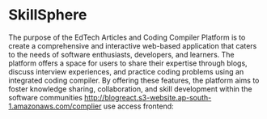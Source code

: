 # SkillSphere

The purpose of the EdTech Articles and Coding Compiler Platform is to create a comprehensive
and interactive web-based application that caters to the needs of software enthusiasts,
developers, and learners. The platform offers a space for users to share their expertise through
blogs, discuss interview experiences, and practice coding problems using an integrated coding
compiler. By offering these features, the platform aims to foster knowledge sharing,
collaboration, and skill development within the software communities
http://blogreact.s3-website.ap-south-1.amazonaws.com/complier
use access frontend: 
